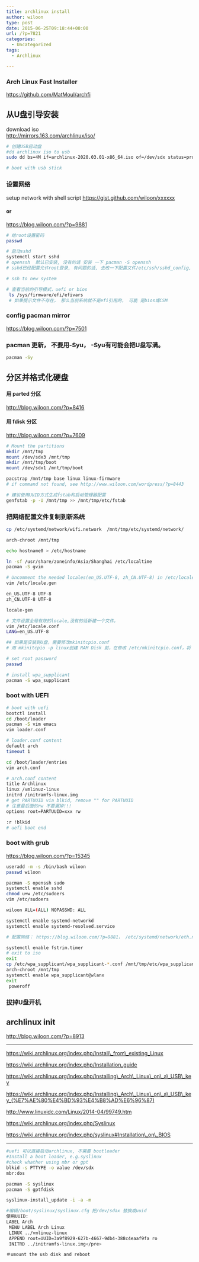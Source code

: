 ```yaml
---
title: archlinux install
author: wiloon
type: post
date: 2015-06-25T09:18:44+00:00
url: /?p=7821
categories:
  - Uncategorized
tags:
  - Archlinux

---
```

### Arch Linux Fast Installer
https://github.com/MatMoul/archfi

## 从U盘引导安装
download iso  
<http://mirrors.163.com/archlinux/iso/>

```bash
# 创建USB启动盘
#dd archlinux iso to usb
sudo dd bs=4M if=archlinux-2020.03.01-x86_64.iso of=/dev/sdx status=progress && sync

# boot with usb stick
```

### 设置网络
setup network with shell script https://gist.github.com/wiloon/xxxxxx

#### or  
<https://blog.wiloon.com/?p=9881>

```bash
# 给root设置密码
passwd

# 启动sshd
systemctl start sshd
# openssh  默认已安装, 没有的话 安装 一下 pacman -S openssh
# sshd已经配置允许root登录, 有问题的话, 去改一下配置文件/etc/ssh/sshd_config,  PermitRootLogin yes

# ssh to new system

# 查看当前的引导模式，uefi or bios
 ls /sys/firmware/efi/efivars
 # 如果提示文件不存在， 那么当前系统就不是efi引用的， 可能 是bios或CSM
```

### config pacman mirror
<https://blog.wiloon.com/?p=7501>

### pacman 更新， 不要用-Syu， -Syu有可能会把U盘写满。
```bash
pacman -Sy
```

## 分区并格式化硬盘
#### 用 parted 分区
<http://blog.wiloon.com/?p=8416>

#### 用 fdisk 分区
<http://blog.wiloon.com/?p=7609>

```bash
# Mount the partitions
mkdir /mnt/tmp
mount /dev/sdx3 /mnt/tmp
mkdir /mnt/tmp/boot
mount /dev/sdx1 /mnt/tmp/boot

pacstrap /mnt/tmp base linux linux-firmware
# if command not found, see http://www.wiloon.com/wordpress/?p=8443

# 建议使用UUID方式生成fstab和启动管理器配置
genfstab -p -U /mnt/tmp >> /mnt/tmp/etc/fstab
```
### 把网络配置文件复制到新系统
```bash
cp /etc/systemd/network/wifi.network  /mnt/tmp/etc/systemd/network/
```

```bash
arch-chroot /mnt/tmp

echo hostname0 > /etc/hostname

ln -sf /usr/share/zoneinfo/Asia/Shanghai /etc/localtime
pacman -S gvim

# Uncomment the needed locales(en_US.UTF-8, zh_CN.UTF-8) in /etc/locale.gen, then generate them with: locale-gen
vim /etc/locale.gen

en_US.UTF-8 UTF-8
zh_CN.UTF-8 UTF-8

locale-gen

# 文件设置全局有效的locale,没有的话新建一个文件。
vim /etc/locale.conf
LANG=en_US.UTF-8

## 如果是安装到U盘，需要修改mkinitcpio.conf
# 用 mkinitcpio -p linux创建 RAM Disk 前，在修改 /etc/mkinitcpio.conf，将 block 添加到紧挨 udev 的后面. 只有这样早期用户空间才能正确的装入模块。

# set root password
passwd

# install wpa_supplicant
pacman -S wpa_supplicant
```

### boot with UEFI

```bash
# boot with uefi
bootctl install
cd /boot/loader
pacman -S vim emacs
vim loader.conf

# loader.conf content
default arch
timeout 1

cd /boot/loader/entries
vim arch.conf

# arch.conf content
title Archlinux
linux /vmlinuz-linux
initrd /initramfs-linux.img
# get PARTUUID via blkid, remove "" for PARTUUID
# 注意最后面的rw 不要漏掉!!!
options root=PARTUUID=xxx rw

:r !blkid
# uefi boot end
```

### boot with grub

<https://blog.wiloon.com/?p=15345>


```bash
useradd -m -s /bin/bash wiloon
passwd wiloon

pacman -S openssh sudo
systemctl enable sshd
chmod u+w /etc/sudoers
vim /etc/sudoers

wiloon ALL=(ALL) NOPASSWD: ALL

systemctl enable systemd-networkd
systemctl enable systemd-resolved.service

# 配置网络： https://blog.wiloon.com/?p=9881， /etc/systemd/network/eth.network， 否则有可能启动之后没有网络

systemctl enable fstrim.timer
# exit to iso
exit
cp /etc/wpa_supplicant/wpa_supplicant-*.conf /mnt/tmp/etc/wpa_supplicant
arch-chroot /mnt/tmp
systemctl enable wpa_supplicant@wlanx
exit
 poweroff
```

### 拔掉U盘开机

## archlinux init

<http://blog.wiloon.com/?p=8913>

* * *

https://wiki.archlinux.org/index.php/Install\_from\_existing_Linux
  
https://wiki.archlinux.org/index.php/Installation_guide
  
https://wiki.archlinux.org/index.php/Installing\_Arch\_Linux\_on\_a\_USB\_key
  
https://wiki.archlinux.org/index.php/Installing\_Arch\_Linux\_on\_a\_USB\_key_(%E7%AE%80%E4%BD%93%E4%B8%AD%E6%96%87)
  
http://www.linuxidc.com/Linux/2014-04/99749.htm
  
https://wiki.archlinux.org/index.php/Syslinux
  
https://wiki.archlinux.org/index.php/syslinux#Installation\_on\_BIOS

* * *

```bash
#uefi 可以直接启动archlinux, 不需要 bootloader
#Install a boot loader, e.g.syslinux
#check whather using mbr or gpt
blkid -s PTTYPE -o value /dev/sdx
mbr:dos

pacman -S syslinux
pacman -S gptfdisk

syslinux-install_update -i -a -m

#编辑/boot/syslinux/syslinux.cfg 把/dev/sdax 替换成uuid
使用UUID:
LABEL Arch
 MENU LABEL Arch Linux
 LINUX ../vmlinuz-linux
 APPEND root=UUID=3a9f8929-627b-4667-9db4-388c4eaaf9fa ro
 INITRD ../initramfs-linux.img</pre>

＃umount the usb disk and reboot

```
